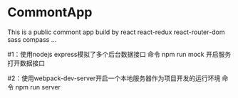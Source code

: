 # CommontApp
This is a public commont app build by react react-redux react-router-dom sass compass ...

#1：使用nodejs express模拟了多个后台数据接口
命令 npm run mock 开启服务打开数据接口

#2：使用webpack-dev-server开启一个本地服务器作为项目开发的运行环境
命令 npm run server
